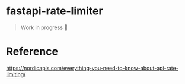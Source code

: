 # fastapi-rate-limiter
> Work in progress 👷‍

# Reference
https://nordicapis.com/everything-you-need-to-know-about-api-rate-limiting/
